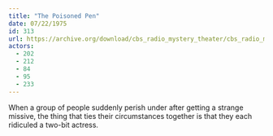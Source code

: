 ```yaml
---
title: "The Poisoned Pen"
date: 07/22/1975
id: 313
url: https://archive.org/download/cbs_radio_mystery_theater/cbs_radio_mystery_theater-0301-0350.zip/cbs_radio_mystery_theater-0301-0350%2Fcbsrmt_0313_the_poisoned_pen.mp3
actors:
  - 202
  - 212
  - 84
  - 95
  - 233
---
```

When a group of people suddenly perish under after getting a strange missive, the thing that ties their circumstances together is that they each ridiculed a two-bit actress.